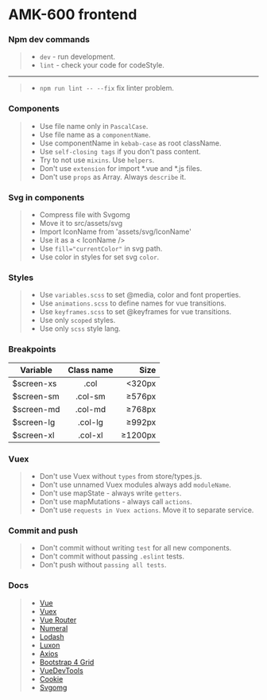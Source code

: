 # AMK-600 frontend

### Npm dev commands
> - `dev` - run development.  
> - `lint` - check your code for codeStyle.  
---
> - `npm run lint -- --fix` fix linter problem.  

### Components
> - Use file name only in `PascalCase`.  
> - Use file name as a `componentName`.  
> - Use componentName in `kebab-case` as root className.  
> - Use `self-closing tags` if you don't pass content.  
> - Try to not use `mixins`. Use `helpers`.  
> - Don't use `extension` for import *.vue and *.js files.  
> - Don't use `props` as Array. Always `describe` it.  

### Svg in components
> - Compress file with Svgomg  
> - Move it to src/assets/svg  
> - Import IconName from 'assets/svg/IconName'  
> - Use it as a < IconName />  
> - Use `fill="currentColor"` in svg path.
> - Use color in styles for set svg `color`.

### Styles
> - Use `variables.scss` to set @media, color and font properties.  
> - Use `animations.scss` to define names for vue transitions.  
> - Use `keyframes.scss` to set @keyframes for vue transitions.  
> - Use only `scoped` styles.  
> - Use only `scss` style lang.  

### Breakpoints
| Variable      | Class name    | Size    |
| ------------- |:-------------:| -------:|
| $screen-xs    | .col          | <320px  |
| $screen-sm    | .col-sm       | ≥576px  |
| $screen-md    | .col-md       | ≥768px  |
| $screen-lg    | .col-lg       | ≥992px  |
| $screen-xl    | .col-xl       | ≥1200px |

### Vuex
> - Don't use Vuex without `types` from store/types.js.  
> - Don't use unnamed Vuex modules always add `moduleName`.  
> - Don't use mapState - always write `getters`.  
> - Don't use mapMutations - always call `actions`.  
> - Don't use `requests in Vuex actions`. Move it to separate service.  

### Commit and push
> - Don't commit without writing `test` for all new components.  
> - Don't commit without passing `.eslint` tests.  
> - Don't push without `passing all tests`.  

### Docs
> - [Vue](https://vuejs.org/)  
> - [Vuex](https://vuex.vuejs.org/)  
> - [Vue Router](https://router.vuejs.org/)  
> - [Numeral](http://numeraljs.com/)  
> - [Lodash](https://lodash.com/)  
> - [Luxon](https://moment.github.io/luxon/)  
> - [Axios](https://github.com/axios/axios/)  
> - [Bootstrap 4 Grid](https://getbootstrap.com/docs/4.0/layout/grid/)
> - [VueDevTools](https://chrome.google.com/webstore/detail/vuejs-devtools/nhdogjmejiglipccpnnnanhbledajbpd)  
> - [Cookie](https://learn.javascript.ru/cookie)
> - [Svgomg](https://jakearchibald.github.io/svgomg/)  
